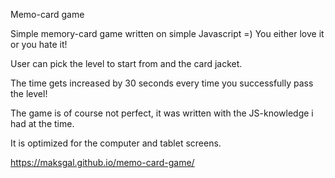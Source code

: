 Memo-card game

Simple memory-card game written on simple Javascript =) You either love it or you hate it!

User can pick the level to start from and the card jacket.

The time gets increased by 30 seconds every time you successfully pass the level!

The game is of course not perfect, it was written with the JS-knowledge i had at the time.

It is optimized for the computer and tablet screens.

https://maksgal.github.io/memo-card-game/

